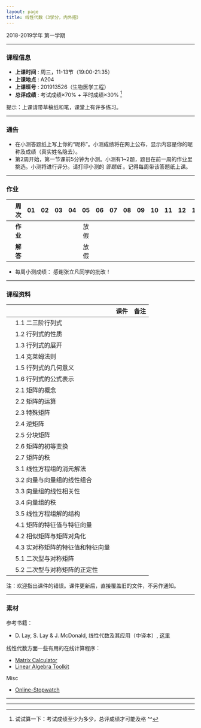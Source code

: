 ```yaml
---
layout: page
title: 线性代数（3学分，内外招）
---
```



<p class="message">
  2018-2019学年 第一学期
</p>


---

### 课程信息


- __上课时间__ : 周三，11-13节（19:00-21:35）
- __上课地点__ : A204
- __上课班号__ : 201913526（生物医学工程）
- __总评成绩__ : 考试成绩×70% + 平时成绩×30% [^exam]

[^exam]: 试试算一下：考试成绩至少为多少，总评成绩才可能及格 ^^

提示：上课请带草稿纸和笔，课堂上有许多练习。

---

### 通告

- 在小测答题纸上写上你的“昵称”。小测成绩将在网上公布，显示内容是你的昵称及成绩（真实姓名隐去）。
- 第2周开始，第一节课前5分钟为小测。小测有1~2题，题目在前一周的作业里挑选。小测将进行评分。请打印小测的 *答题纸*  <a href="HW/Examsheet.pdf" target="_blank"><i class="fa fa-file-pdf-o" aria-hidden="true"></i></a> 。记得每周带该答题纸上课。

---

### 作业

|        |    周次    | 01 | 02 | 03 |	04 | 05 | 06 |07 | 08 | 09 | 10 | 11 | 12 | 13 | 14 | |
|:--------:|--------:|:------:|:------:|:------:|:------:|:------:|:------:|:------:|:------:|:------:|:------:|:------:|:------:|:------:|:------:|:------:|
|	| __作业__ 	| <a href="HW/HW_01_2018.pdf" target="_blank"><i class="fa fa-file-pdf-o" aria-hidden="true"></i></a>	  | <a href="HW/HW_02_2018.pdf" target="_blank"><i class="fa fa-file-pdf-o" aria-hidden="true"></i></a> |	<a href="HW/HW_03_2018.pdf" target="_blank"><i class="fa fa-file-pdf-o" aria-hidden="true"></i></a> | <a href="HW/HW_04_2018.pdf" target="_blank"><i class="fa fa-file-pdf-o" aria-hidden="true"></i></a>	|	放假 | <a href="HW/HW_06_2018.pdf" target="_blank"><i class="fa fa-file-pdf-o" aria-hidden="true"></i></a> | <a href="HW/HW_07_2018.pdf" target="_blank"><i class="fa fa-file-pdf-o" aria-hidden="true"></i></a> | <a href="HW/HW_08_2018.pdf" target="_blank"><i class="fa fa-file-pdf-o" aria-hidden="true"></i></a> | <a href="HW/HW_09_2018.pdf" target="_blank"><i class="fa fa-file-pdf-o" aria-hidden="true"></i></a> | <a href="HW/HW_10_2018.pdf" target="_blank"><i class="fa fa-file-pdf-o" aria-hidden="true"></i></a> | <a href="HW/HW_11_2018.pdf" target="_blank"><i class="fa fa-file-pdf-o" aria-hidden="true"></i></a>  | <a href="HW/HW_12_2018.pdf" target="_blank"><i class="fa fa-file-pdf-o" aria-hidden="true"></i></a> || | |
|	| __解答__ 	| <a href="HW_sol/HW_01_sol_2018.pdf" target="_blank"><i class="fa fa-file-pdf-o" aria-hidden="true"></i></a>    |<a href="HW_sol/HW_02_sol_2018.pdf" target="_blank"><i class="fa fa-file-pdf-o" aria-hidden="true"></i></a> | <a href="HW_sol/HW_03_sol_2018.pdf" target="_blank"><i class="fa fa-file-pdf-o" aria-hidden="true"></i></a>   |  <a href="HW_sol/HW_04_sol_2018.pdf" target="_blank"><i class="fa fa-file-pdf-o" aria-hidden="true"></i></a>   |  放假  |<a href="HW_sol/HW_06_sol_2018.pdf" target="_blank"><i class="fa fa-file-pdf-o" aria-hidden="true"></i></a>   |<a href="HW_sol/HW_07_sol_2018.pdf" target="_blank"><i class="fa fa-file-pdf-o" aria-hidden="true"></i></a>  |<a href="HW_sol/HW_08_sol_2018.pdf" target="_blank"><i class="fa fa-file-pdf-o" aria-hidden="true"></i></a>  | <a href="HW_sol/HW_09_sol_2018.pdf" target="_blank"><i class="fa fa-file-pdf-o" aria-hidden="true"></i></a>  | <a href="HW_sol/HW_10_sol_2018.pdf" target="_blank"><i class="fa fa-file-pdf-o" aria-hidden="true"></i></a>  | <a href="HW_sol/HW_11_sol_2018.pdf" target="_blank"><i class="fa fa-file-pdf-o" aria-hidden="true"></i></a> | || | |

- 每周小测成绩： <a href="HW_sol/LA_score_w10_v2.pdf" target="_blank"><i class="fa fa-file-pdf-o" aria-hidden="true"></i></a>    感谢张立凡同学的批改！

---


### 课程资料

|        |        | 课件 |	备注 |
|:--------:|:--------|:-----:|:------:|
|  | 1.1 二三阶行列式 | <a href="lectures/1_1_二阶三阶行列式_2018.pdf" target="_blank"><i class="fa fa-file-pdf-o" aria-hidden="true"></i></a>     |     |
|  | 1.2 行列式的性质 | <a href="lectures/1_2_行列式的定义与性质_2018.pdf" target="_blank"><i class="fa fa-file-pdf-o" aria-hidden="true"></i></a>   |     |
|  | 1.3 行列式的展开 | <a href="lectures/1_3_行列式的展开_2018.pdf" target="_blank"><i class="fa fa-file-pdf-o" aria-hidden="true"></i></a>      |     |
|  | 1.4 克莱姆法则 |  <a href="lectures/1_4_克莱姆法则_2018.pdf" target="_blank"><i class="fa fa-file-pdf-o" aria-hidden="true"></i></a>     |     |
|  | 1.5 行列式的几何意义 | <a href="lectures/1_5_行列式的几何意义_2018.pdf" target="_blank"><i class="fa fa-file-pdf-o" aria-hidden="true"></i></a>     |     |
|  | 1.6 行列式的公式表示 |  <a href="lectures/1_6_行列式的公式表示_2018.pdf" target="_blank"><i class="fa fa-file-pdf-o" aria-hidden="true"></i></a>  |     |
|  | 2.1 矩阵的概念 | <a href="lectures/2_1_矩阵的概念_2018.pdf" target="_blank"><i class="fa fa-file-pdf-o" aria-hidden="true"></i></a>  |     |
|  | 2.2 矩阵的运算 | <a href="lectures/2_2_矩阵的运算_2018.pdf" target="_blank"><i class="fa fa-file-pdf-o" aria-hidden="true"></i></a>     |     |
|  | 2.3 特殊矩阵 | <a href="lectures/2_3_特殊矩阵_2018.pdf" target="_blank"><i class="fa fa-file-pdf-o" aria-hidden="true"></i></a>     |     |
|  | 2.4 逆矩阵 | <a href="lectures/2_4_逆矩阵_2018.pdf" target="_blank"><i class="fa fa-file-pdf-o" aria-hidden="true"></i></a>  |       |
|  | 2.5 分块矩阵 | <a href="lectures/2_5_分块矩阵_2018.pdf" target="_blank"><i class="fa fa-file-pdf-o" aria-hidden="true"></i></a>   |       |
|  | 2.6 矩阵的初等变换 | <a href="lectures/2_6_矩阵的初等变换_2018.pdf" target="_blank"><i class="fa fa-file-pdf-o" aria-hidden="true"></i></a>     |     |
|  | 2.7 矩阵的秩 | <a href="lectures/2_7_矩阵的秩_2018.pdf" target="_blank"><i class="fa fa-file-pdf-o" aria-hidden="true"></i></a>  |         |
|  | 3.1 线性方程组的消元解法 | <a href="lectures/3_1_线性方程组的消元解法_2018.pdf" target="_blank"><i class="fa fa-file-pdf-o" aria-hidden="true"></i></a>   |         |
|  | 3.2 向量与向量组的线性组合 | <a href="lectures/3_2_向量与向量组的线性组合_2018.pdf" target="_blank"><i class="fa fa-file-pdf-o" aria-hidden="true"></i></a>   |        |
|  | 3.3 向量组的线性相关性 |   <a href="lectures/3_3_向量组的线性相关性_2018.pdf" target="_blank"><i class="fa fa-file-pdf-o" aria-hidden="true"></i></a>  |           |
|  | 3.4 向量组的秩 |  <a href="lectures/3_4_向量组的秩_2018.pdf" target="_blank"><i class="fa fa-file-pdf-o" aria-hidden="true"></i></a>  |         |
|  | 3.5 线性方程组解的结构 | <a href="lectures/3_5_线性方程组解的结构_2018.pdf" target="_blank"><i class="fa fa-file-pdf-o" aria-hidden="true"></i></a>  |          |
|  | 4.1 矩阵的特征值与特征向量 | <a href="lectures/4_1_矩阵的特征值与特征向量_2018.pdf" target="_blank"><i class="fa fa-file-pdf-o" aria-hidden="true"></i></a>    |        |
|  | 4.2 相似矩阵与矩阵对角化 |<a href="lectures/4_2_相似矩阵与矩阵对角化_2018.pdf" target="_blank"><i class="fa fa-file-pdf-o" aria-hidden="true"></i></a>  |     |
|  | 4.3 实对称矩阵的特征值和特征向量 | <a href="lectures/4_3_实对称矩阵的特征值和特征向量_2018.pdf" target="_blank"><i class="fa fa-file-pdf-o" aria-hidden="true"></i></a>    |     |
|  | 5.1 二次型与对称矩阵 |    |         |
|  | 5.2 二次型与对称矩阵的正定性 |      |     |


注：欢迎指出课件的错误。课件更新后，直接覆盖旧的文件，不另作通知。

---

### 素材

参考书籍：

- D. Lay, S. Lay & J. McDonald, 线性代数及其应用（中译本）, [这里](http://202.116.13.244/search~S1*chx?/X{u7EBF}{u6027}{u4EE3}{u6570}{u53CA}{u5176}{u5E94}{u7528}&searchscope=1&SORT=D/X{u7EBF}{u6027}{u4EE3}{u6570}{u53CA}{u5176}{u5E94}{u7528}&searchscope=1&SORT=D&SUBKEY=%E7%BA%BF%E6%80%A7%E4%BB%A3%E6%95%B0%E5%8F%8A%E5%85%B6%E5%BA%94%E7%94%A8/25%2C287%2C287%2CB/frameset&FF=X{u7EBF}{u6027}{u4EE3}{u6570}{u53CA}{u5176}{u5E94}{u7528}&searchscope=1&SORT=D&27%2C27%2C)


线性代数方面一些有用的在线计算程序：

- [Matrix Calculator](https://matrixcalc.org/en/)
- [Linear Algebra Toolkit](http://www.math.odu.edu/~bogacki/cgi-bin/lat.cgi)

Misc

- [Online-Stopwatch](https://www.online-stopwatch.com/chinese/)


---

---